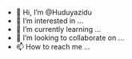 - 👋 Hi, I’m @Huduyazidu
- 👀 I’m interested in ...
- 🌱 I’m currently learning ...
- 💞️ I’m looking to collaborate on ...
- 📫 How to reach me ...

<!---
Huduyazidu/Huduyazidu is a ✨ special ✨ repository because its `README.md` (this file) appears on your GitHub profile.
You can click the Preview link to take a look at your changes.
--->

